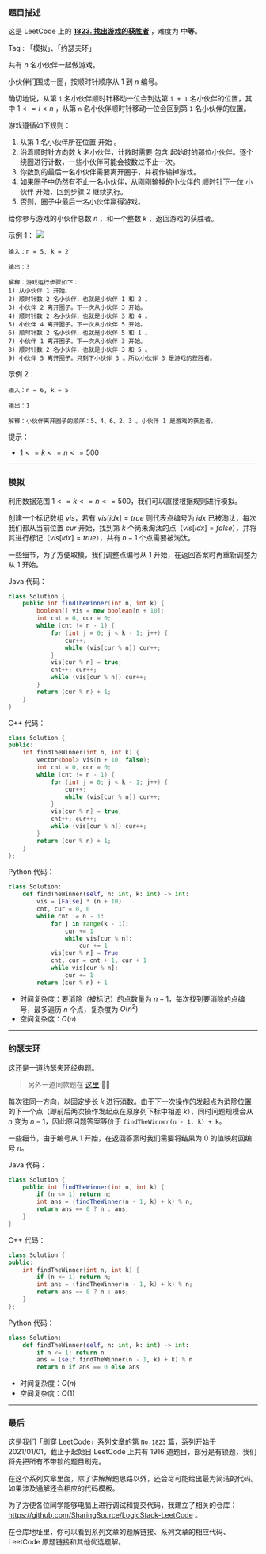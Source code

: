### 题目描述

这是 LeetCode 上的 **[1823. 找出游戏的获胜者](https://leetcode-cn.com/problems/find-the-winner-of-the-circular-game/solution/by-ac_oier-qsuq/)** ，难度为 **中等**。

Tag : 「模拟」、「约瑟夫环」



共有 $n$ 名小伙伴一起做游戏。

小伙伴们围成一圈，按顺时针顺序从 $1$ 到 $n$ 编号。

确切地说，从第 `i` 名小伙伴顺时针移动一位会到达第 `i + 1` 名小伙伴的位置，其中 $1 <= i < n$ ，从第 `n` 名小伙伴顺时针移动一位会回到第 `1` 名小伙伴的位置。

游戏遵循如下规则：

1. 从第 $1$ 名小伙伴所在位置 开始 。
2. 沿着顺时针方向数 $k$ 名小伙伴，计数时需要 包含 起始时的那位小伙伴。逐个绕圈进行计数，一些小伙伴可能会被数过不止一次。
3. 你数到的最后一名小伙伴需要离开圈子，并视作输掉游戏。
4. 如果圈子中仍然有不止一名小伙伴，从刚刚输掉的小伙伴的 顺时针下一位 小伙伴 开始，回到步骤 2 继续执行。
5. 否则，圈子中最后一名小伙伴赢得游戏。

给你参与游戏的小伙伴总数 $n$ ，和一个整数 $k$ ，返回游戏的获胜者。

示例 1：
![](https://assets.leetcode.com/uploads/2021/03/25/ic234-q2-ex11.png)
```
输入：n = 5, k = 2

输出：3

解释：游戏运行步骤如下：
1) 从小伙伴 1 开始。
2) 顺时针数 2 名小伙伴，也就是小伙伴 1 和 2 。
3) 小伙伴 2 离开圈子。下一次从小伙伴 3 开始。
4) 顺时针数 2 名小伙伴，也就是小伙伴 3 和 4 。
5) 小伙伴 4 离开圈子。下一次从小伙伴 5 开始。
6) 顺时针数 2 名小伙伴，也就是小伙伴 5 和 1 。
7) 小伙伴 1 离开圈子。下一次从小伙伴 3 开始。
8) 顺时针数 2 名小伙伴，也就是小伙伴 3 和 5 。
9) 小伙伴 5 离开圈子。只剩下小伙伴 3 。所以小伙伴 3 是游戏的获胜者。
```
示例 2：
```
输入：n = 6, k = 5

输出：1

解释：小伙伴离开圈子的顺序：5、4、6、2、3 。小伙伴 1 是游戏的获胜者。
```

提示：
* $1 <= k <= n <= 500$

---

### 模拟

利用数据范围 $1 <= k <= n <= 500$，我们可以直接根据规则进行模拟。

创建一个标记数组 $vis$，若有 $vis[idx] = true$ 则代表点编号为 $idx$ 已被淘汰，每次我们都从当前位置 $cur$ 开始，找到第 $k$ 个尚未淘汰的点（$vis[idx] = false$），并将其进行标记（$vis[idx] = true$），共有 $n - 1$ 个点需要被淘汰。

一些细节，为了方便取模，我们调整点编号从 $1$ 开始，在返回答案时再重新调整为从 $1$ 开始。

Java 代码：
```Java
class Solution {
    public int findTheWinner(int n, int k) {
        boolean[] vis = new boolean[n + 10];
        int cnt = 0, cur = 0;
        while (cnt != n - 1) {
            for (int j = 0; j < k - 1; j++) {
                cur++;
                while (vis[cur % n]) cur++;
            }
            vis[cur % n] = true;
            cnt++; cur++;
            while (vis[cur % n]) cur++;
        }
        return (cur % n) + 1;
    }
}
```
C++ 代码：
```C++
class Solution {
public:
    int findTheWinner(int n, int k) {
        vector<bool> vis(n + 10, false);
        int cnt = 0, cur = 0;
        while (cnt != n - 1) {
            for (int j = 0; j < k - 1; j++) {
                cur++;
                while (vis[cur % n]) cur++;
            }
            vis[cur % n] = true;
            cnt++; cur++;
            while (vis[cur % n]) cur++;
        }
        return (cur % n) + 1;
    }
};
```
Python 代码：
```Python
class Solution:
    def findTheWinner(self, n: int, k: int) -> int:
        vis = [False] * (n + 10)
        cnt, cur = 0, 0
        while cnt != n - 1:
            for j in range(k - 1):
                cur += 1
                while vis[cur % n]:
                    cur += 1
            vis[cur % n] = True
            cnt, cur = cnt + 1, cur + 1
            while vis[cur % n]:
                cur += 1
        return (cur % n) + 1
```
* 时间复杂度：要消除（被标记）的点数量为 $n - 1$，每次找到要消除的点编号，最多遍历 $n$ 个点，复杂度为 $O(n^2)$
* 空间复杂度：$O(n)$

---

### 约瑟夫环

这还是一道约瑟夫环经典题。

> 另外一道同款题在 [这里](https://mp.weixin.qq.com/s?__biz=MzU4NDE3MTEyMA==&mid=2247490948&idx=1&sn=a71c4ec3529277ad119702d7dacf510e&chksm=fd9cb69bcaeb3f8d5461518a15d969b45a13558a4c5810100f40200a12aac66f1876f2ef6de7&token=831443013&lang=zh_CN#rd) 🎉🎉

每次往同一方向，以固定步长 $k$ 进行消数。由于下一次操作的发起点为消除位置的下一个点（即前后两次操作发起点在原序列下标中相差 $k$），同时问题规模会从 $n$ 变为 $n - 1$，因此原问题答案等价于 `findTheWinner(n - 1, k) + k`。

一些细节，由于编号从 $1$ 开始，在返回答案时我们需要将结果为 $0$ 的值映射回编号 $n$。

Java 代码：
```Java
class Solution {
    public int findTheWinner(int n, int k) {
        if (n <= 1) return n;
        int ans = (findTheWinner(n - 1, k) + k) % n;
        return ans == 0 ? n : ans;
    }
}
```
C++ 代码：
```C++
class Solution {
public:
    int findTheWinner(int n, int k) {
        if (n <= 1) return n;
        int ans = (findTheWinner(n - 1, k) + k) % n;
        return ans == 0 ? n : ans;
    }
};
```
Python 代码：
```Python
class Solution:
    def findTheWinner(self, n: int, k: int) -> int:
        if n <= 1: return n
        ans = (self.findTheWinner(n - 1, k) + k) % n
        return n if ans == 0 else ans
```
* 时间复杂度：$O(n)$
* 空间复杂度：$O(1)$

---

### 最后

这是我们「刷穿 LeetCode」系列文章的第 `No.1823` 篇，系列开始于 2021/01/01，截止于起始日 LeetCode 上共有 1916 道题目，部分是有锁题，我们将先把所有不带锁的题目刷完。

在这个系列文章里面，除了讲解解题思路以外，还会尽可能给出最为简洁的代码。如果涉及通解还会相应的代码模板。

为了方便各位同学能够电脑上进行调试和提交代码，我建立了相关的仓库：https://github.com/SharingSource/LogicStack-LeetCode 。

在仓库地址里，你可以看到系列文章的题解链接、系列文章的相应代码、LeetCode 原题链接和其他优选题解。

